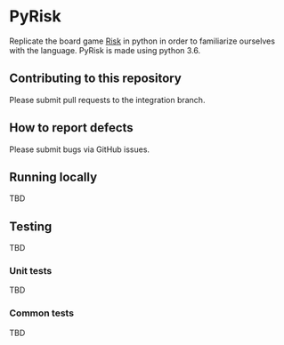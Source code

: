 # PyRisk

Replicate the board game [Risk](https://en.wikipedia.org/wiki/Risk_(game)) in python in order to familiarize ourselves with the language.
PyRisk is made using python 3.6.

## Contributing to this repository

Please submit pull requests to the integration branch.

## How to report defects

Please submit bugs via GitHub issues.

## Running locally

TBD

## Testing

TBD

### Unit tests

TBD

### Common tests

TBD